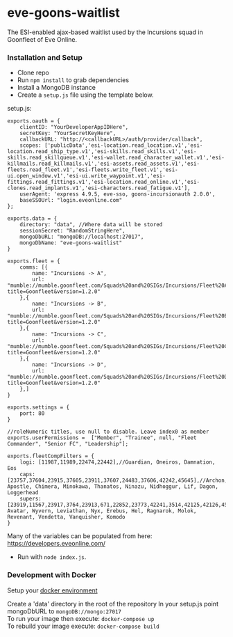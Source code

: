# eve-goons-waitlist
The ESI-enabled ajax-based waitlist used by the Incursions squad in Goonfleet of Eve Online.

### Installation and Setup
* Clone repo
* Run `npm install` to grab dependencies
* Install a MongoDB instance
* Create a `setup.js` file using the template below.

setup.js:
```
exports.oauth = {
	clientID: "YourDeveloperAppIDHere",
	secretKey: "YourSecretKeyHere",
	callbackURL: "http://<callbackURL>/auth/provider/callback",
	scopes: ['publicData','esi-location.read_location.v1','esi-location.read_ship_type.v1','esi-skills.read_skills.v1','esi-skills.read_skillqueue.v1','esi-wallet.read_character_wallet.v1','esi-killmails.read_killmails.v1','esi-assets.read_assets.v1','esi-fleets.read_fleet.v1','esi-fleets.write_fleet.v1','esi-ui.open_window.v1','esi-ui.write_waypoint.v1','esi-fittings.read_fittings.v1','esi-location.read_online.v1','esi-clones.read_implants.v1','esi-characters.read_fatigue.v1'],
	userAgent: 'express 4.9.5, eve-sso, goons-incursionauth 2.0.0',
	baseSSOUrl: "login.eveonline.com"
};

exports.data = {
	directory: "data", //Where data will be stored
	sessionSecret: "RandomStringHere",
	mongoDbURL: "mongoDB://localhost:27017",
	mongoDbName: "eve-goons-waitlist"
}

exports.fleet = {
	comms: [{
		name: "Incursions -> A",
		url: "mumble://mumble.goonfleet.com/Squads%20and%20SIGs/Incursions/Fleet%20A?title=Goonfleet&version=1.2.0"
	},{
		name: "Incursions -> B",
		url: "mumble://mumble.goonfleet.com/Squads%20and%20SIGs/Incursions/Fleet%20B?title=Goonfleet&version=1.2.0" 
	},{
		name: "Incursions -> C",
		url: "mumble://mumble.goonfleet.com/Squads%20and%20SIGs/Incursions/Fleet%20C?title=Goonfleet&version=1.2.0"
	},{
		name: "Incursions -> D",
		url: "mumble://mumble.goonfleet.com/Squads%20and%20SIGs/Incursions/Fleet%20D?title=Goonfleet&version=1.2.0"
	},]
}

exports.settings = {
	port: 80
}

//roleNumeric titles, use null to disable. Leave index0 as member
exports.userPermissions =  ["Member", "Trainee", null, "Fleet Commander", "Senior FC", "Leadership"];

exports.fleetCompFilters = {
	logi: [11987,11989,22474,22442],//Guardian, Oneiros, Damnation, Eos
	caps: [23757,37604,23915,37605,23911,37607,24483,37606,42242,45645],//Archon, Apostle, Chimera, Minokawa, Thanatos, Ninazu, Nidhoggur, Lif, Dagon, Loggerhead
	supers: [23919,11567,23917,3764,23913,671,22852,23773,42241,3514,42125,42126,45649]//Aeon, Avatar, Wyvern, Leviathan, Nyx, Erebus, Hel, Ragnarok, Molok, Revenant, Vendetta, Vanquisher, Komodo
}
```
Many of the variables can be populated from here: https://developers.eveonline.com/

* Run with `node index.js`.

### Development with Docker

Setup your [docker environment](https://docs.docker.com/machine/get-started/)  

Create a 'data' directory in the root of the repository
In your setup.js point mongoDbURL to `mongoDB://mongo:27017`  
To run your image then execute: `docker-compose up`  
To rebuild your image execute: `docker-compose build`
